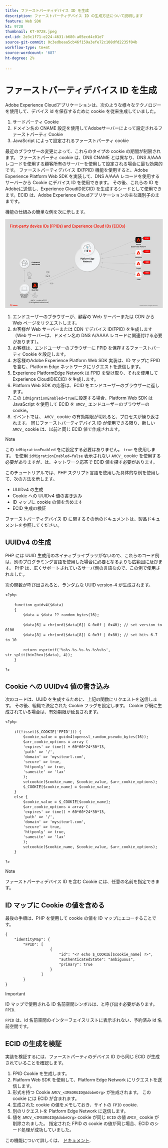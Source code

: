 ```yaml
---
title: ファーストパーティデバイス ID を生成
description: ファーストパーティデバイス ID の生成方法について説明します
feature: Web SDK
kt: 9728
thumbnail: KT-9728.jpeg
exl-id: 2e3c1f71-e224-4631-b680-a05ecd4c01e7
source-git-commit: 0c3edbeaa5cb46f159a3efe72c108dfd2235f04b
workflow-type: tm+mt
source-wordcount: '687'
ht-degree: 2%

---
```


# ファーストパーティデバイス ID を生成

Adobe Experience Cloudアプリケーションは、次のような様々なテクノロジーを使用して、デバイス id を保存するために cookie を従来生成していました。

1. サードパーティ Cookie
1. ドメイン名の CNAME 設定を使用してAdobeサーバーによって設定されるファーストパーティ Cookie
1. JavaScript によって設定されるファーストパーティ cookie

最近のブラウザーの変更によって、これらのタイプの cookie の期間が制限されます。 ファーストパーティ cookie は、DNS CNAME とは異なり、DNS A/AAA レコードを使用する顧客所有のサーバーを使用して設定される場合に最も効果的です。 ファーストパーティデバイス ID(FPID) 機能を使用すると、Adobe Experience Platform Web SDK を実装して、DNS A/AAA レコードを使用するサーバーから Cookie にデバイス ID を使用できます。 その後、これらの ID をAdobeに送信し、Experience CloudID(ECID) を生成するシードとして使用できます。ECID は、Adobe Experience Cloudアプリケーションの主な識別子のままです。

機能の仕組みの簡単な例を次に示します。

![ファーストパーティデバイス ID(FPID) とExperience CloudID(ECID)](../assets/kt-9728.png)

1. エンドユーザーのブラウザーが、顧客の Web サーバーまたは CDN から Web ページをリクエストします。
1. お客様が Web サーバーまたは CDN でデバイス ID(FPID) を生成します（Web サーバーは、ドメイン名の DNS A/AAAA レコードに関連付ける必要があります）。
1. お客様は、エンドユーザーのブラウザーに FPID を保存するファーストパーティ Cookie を設定します。
1. お客様のAdobe Experience Platform Web SDK 実装は、ID マップに FPID を含む、Platform Edge ネットワークにリクエストを送信します。
1. Experience PlatformEdge Network は FPID を受け取り、それを使用してExperience CloudID(ECID) を生成します。
1. Platform Web SDK の応答は、ECID をエンドユーザーのブラウザーに返します。
1. この `idMigrationEnabled=true`に設定する場合、Platform Web SDK は JavaScript を使用して ECID を `AMCV_` エンドユーザーのブラウザーの cookie。
1. イベントでは、 `AMCV_` cookie の有効期限が切れると、プロセスが繰り返されます。 同じファーストパーティデバイス ID が使用できる限り、新しい `AMCV_` cookie は、以前と同じ ECID 値で作成されます。

>[!NOTE]
>
>この `idMigrationEnabled` をに設定する必要はありません。 `true` を使用します。 を使用 `idMigrationEnabled=false` 表示されない `AMCV_` cookie を使用する必要がありますが、は、ネットワーク応答で ECID 値を探す必要があります。


このチュートリアルでは、PHP スクリプト言語を使用した具体的な例を使用して、次の方法を示します。

* UUIDv4 の生成
* Cookie への UUIDv4 値の書き込み
* ID マップに cookie の値を含めます
* ECID 生成の検証

ファーストパーティデバイス ID に関するその他のドキュメントは、製品ドキュメントを参照してください。

## UUIDv4 の生成

PHP には UUID 生成用のネイティブライブラリがないので、これらのコード例は、別のプログラミング言語を使用した場合に必要となるよりも広範囲に及びます。 PHP は、広くサポートされているサーバ側の言語なので、この例で使用されました。


次の関数が呼び出されると、ランダムな UUID version-4 が生成されます。

```
<?php
    
    function guidv4($data)
    {
        $data = $data ?? random_bytes(16);

        $data[6] = chr(ord($data[6]) & 0x0f | 0x40); // set version to 0100
        $data[8] = chr(ord($data[8]) & 0x3f | 0x80); // set bits 6-7 to 10

        return vsprintf('%s%s-%s-%s-%s-%s%s%s', str_split(bin2hex($data), 4));
    }

?>
```

## Cookie への UUIDv4 値の書き込み

次のコードは、UUID を生成するために、上記の関数にリクエストを送信します。 その後、組織で決定された Cookie フラグを設定します。 Cookie が既に生成されている場合は、有効期限が延長されます。

```
<?php

    if(!isset($_COOKIE['FPID'])) {
        $cookie_value = guidv4(openssl_random_pseudo_bytes(16));        
        $arr_cookie_options = array (
        'expires' => time() + 60*60*24*30*13,
        'path' => '/',
        'domain' => 'mysiteurl.com',
        'secure' => true,
        'httponly' => true,
        'samesite' => 'lax'
        );
        setcookie($cookie_name, $cookie_value, $arr_cookie_options);
        $_COOKIE[$cookie_name] = $cookie_value;
    }
    else {
        $cookie_value = $_COOKIE[$cookie_name];
        $arr_cookie_options = array (
        'expires' => time() + 60*60*24*30*13,
        'path' => '/',
        'domain' => 'mysiteurl.com',
        'secure' => true,
        'httponly' => true,
        'samesite' => 'lax'
        );
        setcookie($cookie_name, $cookie_value, $arr_cookie_options);
    }

?>
```

>[!NOTE]
>
>ファーストパーティデバイス ID を含む Cookie には、任意の名前を指定できます。

## ID マップに Cookie の値を含める

最後の手順は、PHP を使用して cookie の値を ID マップにエコーすることです。


```
{
    "identityMap": {
        "FPID": [
                    {
                        "id": "<? echo $_COOKIE[$cookie_name] ?>",
                        "authenticatedState": "ambiguous",
                        "primary": true
                    }
                ]
        }
}
```

>[!IMPORTANT]
>
>ID マップで使用される ID 名前空間シンボルは、と呼び出す必要があります。 `FPID`.
>
> `FPID` は、id 名前空間のインターフェイスリストに表示されない、予約済み id 名前空間です。


## ECID の生成を検証

実装を検証するには、ファーストパーティのデバイス ID から同じ ECID が生成されていることを確認します。

1. FPID Cookie を生成します。
1. Platform Web SDK を使用して、Platform Edge Network にリクエストを送信します。
1. 形式を持つ Cookie `AMCV_<IMSORGID@AdobeOrg>` が生成されます。 この cookie には ECID が含まれます。
1. 生成された cookie の値をメモしておき、サイトの `FPID` cookie.
1. 別のリクエストを Platform Edge Network に送信します。
1. 値を `AMCV_<IMSORGID@AdobeOrg>` cookie が同じ `ECID` の値 `AMCV_` cookie が削除されました。 指定された FPID の cookie の値が同じ場合、ECID のシード処理が成功していました。

この機能について詳しくは、 [ドキュメント](https://experienceleague.adobe.com/docs/experience-platform/edge/identity/first-party-device-ids.html).
